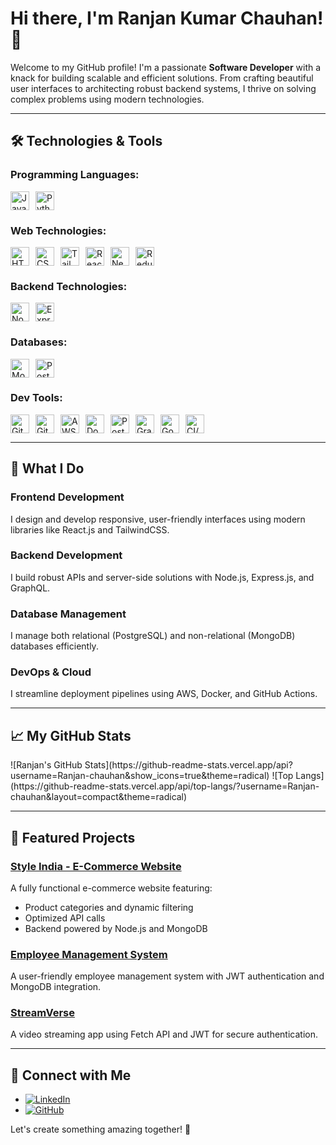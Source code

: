 # Hi there, I'm Ranjan Kumar Chauhan! 👋

Welcome to my GitHub profile! I'm a passionate **Software Developer** with a knack for building scalable and efficient solutions. From crafting beautiful user interfaces to architecting robust backend systems, I thrive on solving complex problems using modern technologies.

---

## 🛠️ Technologies & Tools

### **Programming Languages:**
<div style="display: flex; gap: 10px;">
  <img src="https://img.shields.io/badge/-JavaScript-F7DF1E?logo=javascript&logoColor=black" height="30" alt="JavaScript logo" />
  <img src="https://img.shields.io/badge/-Python-3776AB?logo=python&logoColor=white" height="30" alt="Python logo" />
</div>

### **Web Technologies:**
<div style="display: flex; gap: 10px;">
  <img src="https://img.shields.io/badge/-HTML5-E34F26?logo=html5&logoColor=white" height="30" alt="HTML logo" />
  <img src="https://img.shields.io/badge/-CSS3-1572B6?logo=css3&logoColor=white" height="30" alt="CSS logo" />
  <img src="https://img.shields.io/badge/-TailwindCSS-06B6D4?logo=tailwindcss&logoColor=white" height="30" alt="Tailwind CSS logo" />
  <img src="https://img.shields.io/badge/-React-61DAFB?logo=react&logoColor=black" height="30" alt="React logo" />
  <img src="https://img.shields.io/badge/-Next.js-000000?logo=next.js&logoColor=white" height="30" alt="Next.js logo" />
  <img src="https://img.shields.io/badge/-Redux_Toolkit-764ABC?logo=redux&logoColor=white" height="30" alt="Redux logo" />
</div>

### **Backend Technologies:**
<div style="display: flex; gap: 10px;">
  <img src="https://img.shields.io/badge/-Node.js-339933?logo=node.js&logoColor=white" height="30" alt="Node.js logo" />
  <img src="https://img.shields.io/badge/-Express.js-000000?logo=express&logoColor=white" height="30" alt="Express.js logo" />
</div>

### **Databases:**
<div style="display: flex; gap: 10px;">
  <img src="https://img.shields.io/badge/-MongoDB-47A248?logo=mongodb&logoColor=white" height="30" alt="MongoDB logo" />
  <img src="https://img.shields.io/badge/-PostgreSQL-4169E1?logo=postgresql&logoColor=white" height="30" alt="PostgreSQL logo" />
</div>

### **Dev Tools:**
<div style="display: flex; gap: 10px;">
  <img src="https://img.shields.io/badge/-Git-F05032?logo=git&logoColor=white" height="30" alt="Git logo" />
  <img src="https://img.shields.io/badge/-GitHub-181717?logo=github&logoColor=white" height="30" alt="GitHub logo" />
  <img src="https://img.shields.io/badge/-AWS-232F3E?logo=amazon-aws&logoColor=white" height="30" alt="AWS logo" />
  <img src="https://img.shields.io/badge/-Docker-2496ED?logo=docker&logoColor=white" height="30" alt="Docker logo" />
  <img src="https://img.shields.io/badge/-Postman-FF6C37?logo=postman&logoColor=white" height="30" alt="Postman logo" />
  <img src="https://img.shields.io/badge/-GraphQL-E10098?logo=graphql&logoColor=white" height="30" alt="GraphQL logo" />
  <img src="https://img.shields.io/badge/-Google_OAuth_2.0-4285F4?logo=google&logoColor=white" height="30" alt="Google OAuth logo" />
  <img src="https://img.shields.io/badge/-CI/CD_Pipelines-61DAFB?logo=github-actions&logoColor=white" height="30" alt="CI/CD Pipelines logo" />
</div>


---

## 🚀 What I Do

### **Frontend Development**
I design and develop responsive, user-friendly interfaces using modern libraries like React.js and TailwindCSS.

### **Backend Development**
I build robust APIs and server-side solutions with Node.js, Express.js, and GraphQL.

### **Database Management**
I manage both relational (PostgreSQL) and non-relational (MongoDB) databases efficiently.

### **DevOps & Cloud**
I streamline deployment pipelines using AWS, Docker, and GitHub Actions.

---

## 📈 My GitHub Stats

<div align="centre">
![Ranjan's GitHub Stats](https://github-readme-stats.vercel.app/api?username=Ranjan-chauhan&show_icons=true&theme=radical)
![Top Langs](https://github-readme-stats.vercel.app/api/top-langs/?username=Ranjan-chauhan&layout=compact&theme=radical)
</div>

---

## 🌟 Featured Projects

### [Style India - E-Commerce Website](https://github.com/Ranjan-chauhan/Style-India)
A fully functional e-commerce website featuring:
- Product categories and dynamic filtering
- Optimized API calls
- Backend powered by Node.js and MongoDB

### [Employee Management System](https://github.com/Ranjan-chauhan/EMS)
A user-friendly employee management system with JWT authentication and MongoDB integration.

### [StreamVerse](https://github.com/Ranjan-chauhan/StreamVerse)
A video streaming app using Fetch API and JWT for secure authentication.

---

## 🤝 Connect with Me

- [![LinkedIn](https://img.shields.io/badge/-LinkedIn-0A66C2?logo=linkedin&logoColor=white)](https://linkedin.com/in/Ranjan-Chauhan)
- [![GitHub](https://img.shields.io/badge/-GitHub-181717?logo=github&logoColor=white)](https://github.com/Ranjan-chauhan)

Let's create something amazing together! 🚀
